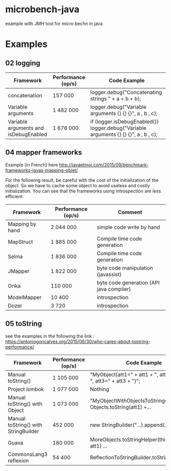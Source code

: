 # microbench-java
example with JMH tool for micro bechn in java

# Examples
## 02 logging

Framework | Performance (op/s) | Code Example 
--- | --- | ---
concatenation | 157 000 | logger.debug("Concatenating strings " + a + b + b);
Variable arguments | 1 482 000 | logger.debug("Variable arguments {} {} {}", a , b , c);
Variable arguments and isDebugEnabled | 1 678 000 | if (logger.isDebugEnabled()) logger.debug("Variable arguments {} {} {}", a , b , c);
 

## 04  mapper frameworks
Example (in French) here 
http://javaetmoi.com/2015/09/benchmark-frameworks-javas-mapping-objet/

For the following result, be careful with the cost of the initialization of the object.
So we have to cache some object to avoid useless and costly initialization.
You can see that the frameworks using introspection are less efficient. 

Framework | Performance (op/s) |  Comment
--- | --- | ---
Mapping by hand | 2 044 000 | simple code write by hand 
MapStruct | 1 885 000 | Compile time code generation
Selma | 1 836 000 | Compile time code generation
JMapper | 1 822 000 | byte code manipulation (javassist)
Orika | 110 000 | byte code generation (API java compiler)
ModelMapper | 10 400 | introspection
Dozer | 3 720 | introspection

## 05 toString

see the examples in the following the link :
https://antoniogoncalves.org/2015/06/30/who-cares-about-tostring-performance/

Framework | Performance (op/s) | Code Example 
--- | --- | ---
Manual toString() | 1 105 000 | "MyObject{att1=" + att1 + ", att2=" + att2 + ", att3=" + att3 + "}";
Project lombok | 1 077 000 | Nothing
Manual toString() with Object | 1 073 000 | "MyObjectWithObjectsToString{att1=" + Objects.toString(att1) +...
Manual toString() with StringBuilder | 452 000 | new StringBuilder("...).append(...
Guava | 180 000 | MoreObjects.toStringHelper(this).add("att1", att1) ...
CommonsLang3 reflexion | 54 400 | ReflectionToStringBuilder.toString(this);

